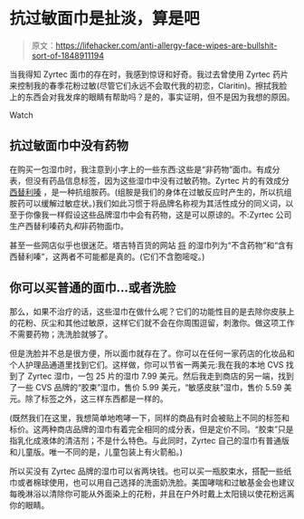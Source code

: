 # 抗过敏面巾是扯淡，算是吧

> 原文：<https://lifehacker.com/anti-allergy-face-wipes-are-bullshit-sort-of-1848911194>

当我得知 Zyrtec 面巾的存在时，我感到惊讶和好奇。我过去曾使用 Zyrtec 药片来控制我的春季花粉过敏(尽管它们永远不会取代我的初恋，Claritin)。擦拭我脸上的东西会对我发痒的眼睛有帮助吗？是的，事实证明，但不是因为我想的原因。

Watch

## 抗过敏面巾中没有药物

在购买一包湿巾时，我注意到小字上的一些东西:这些是“非药物”面巾。有成分表，但没有药品信息标签，因为这些湿巾中没有过敏药物。Zyrtec 片的有效成分 [西替利嗪](https://medlineplus.gov/druginfo/meds/a698026.html) ，是一种抗组胺药。(组胺是我们的身体在过敏反应时产生的，所以抗组胺药可以缓解过敏症状。)我们如此习惯于将品牌名称视为其活性成分的同义词，以至于你像我一样假设这些品牌湿巾中会有药物，这是可以原谅的。不:Zyrtec 公司生产西替利嗪药丸*和*非药物面巾。

甚至一些网店似乎也很迷茫。塔吉特百货的网站 [将](https://www.target.com/p/zyrtec-soothing-non-medicated-face-wipes-with-micellar-water-and-cetirizine-25ct/-/A-85801522#lnk=sametab) 的湿巾列为“不含药物”和“含有西替利嗪”，这两者不可能都是真的。(它们不含胞嘧啶。)

## 你可以买普通的面巾...或者洗脸

那么，如果不治疗的话，这些湿巾在做什么呢？它们的功能性目的是去除你皮肤上的花粉、灰尘和其他过敏原，这样它们就不会在你周围逗留，刺激你。做这项工作不需要药物；洗洗脸就够了。

但是洗脸并不总是很方便，所以面巾就存在了。你可以在任何一家药店的化妆品和个人护理品通道里找到它们。这样做，你可以节省一两美元:我在我的本地 CVS 找到了 Zyrtec 湿巾，一包 25 片的湿巾 7.99 美元。然后我走到商店的另一端，找到了一些 CVS 品牌的“胶束”湿巾，售价 5.99 美元，“敏感皮肤”湿巾，售价 5.59 美元。除了标签之外，这三样东西都是一样的。

(既然我们在这里，我想简单地咆哮一下，同样的商品有时会被贴上不同的标签和标价。这两种商店品牌的湿巾有着完全相同的成分表，但是定价不同。“胶束”只是指乳化成液体的清洁剂；不是什么特色。与此同时，Zyrtec 自己的湿巾有普通版和儿童版。唯一不同的是，儿童包装上有火箭船。)

所以买没有 Zyrtec 品牌的湿巾可以省两块钱。也可以买一瓶胶束水，搭配一些纸巾或者棉球使用，也可以用自己选择的洗面奶洗脸。美国哮喘和过敏基金会也建议每晚淋浴以清除你可能从外面染上的花粉，并且在户外时戴上太阳镜以使花粉远离你的眼睛。
